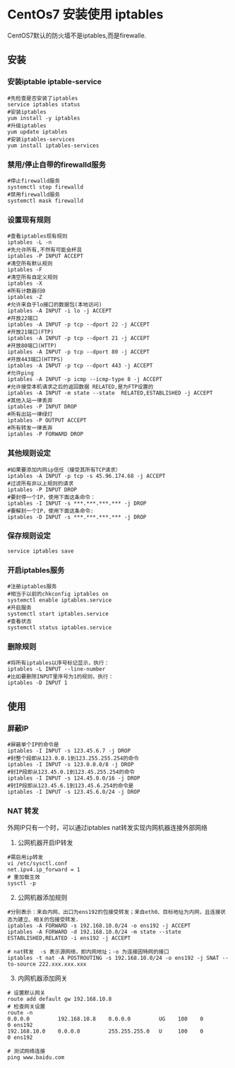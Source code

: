 # CentOs7 安装使用 iptables

CentOS7默认的防火墙不是iptables,而是firewalle.

## 安装

### 安装iptable iptable-service

``` shell
#先检查是否安装了iptables
service iptables status
#安装iptables
yum install -y iptables
#升级iptables
yum update iptables 
#安装iptables-services
yum install iptables-services
```

### 禁用/停止自带的firewalld服务

``` shell
#停止firewalld服务
systemctl stop firewalld
#禁用firewalld服务
systemctl mask firewalld
```

### 设置现有规则

``` shell
#查看iptables现有规则
iptables -L -n
#先允许所有,不然有可能会杯具
iptables -P INPUT ACCEPT
#清空所有默认规则
iptables -F
#清空所有自定义规则
iptables -X
#所有计数器归0
iptables -Z
#允许来自于lo接口的数据包(本地访问)
iptables -A INPUT -i lo -j ACCEPT
#开放22端口
iptables -A INPUT -p tcp --dport 22 -j ACCEPT
#开放21端口(FTP)
iptables -A INPUT -p tcp --dport 21 -j ACCEPT
#开放80端口(HTTP)
iptables -A INPUT -p tcp --dport 80 -j ACCEPT
#开放443端口(HTTPS)
iptables -A INPUT -p tcp --dport 443 -j ACCEPT
#允许ping
iptables -A INPUT -p icmp --icmp-type 8 -j ACCEPT
#允许接受本机请求之后的返回数据 RELATED,是为FTP设置的
iptables -A INPUT -m state --state  RELATED,ESTABLISHED -j ACCEPT
#其他入站一律丢弃
iptables -P INPUT DROP
#所有出站一律绿灯
iptables -P OUTPUT ACCEPT
#所有转发一律丢弃
iptables -P FORWARD DROP
```

### 其他规则设定

``` shell
#如果要添加内网ip信任（接受其所有TCP请求）
iptables -A INPUT -p tcp -s 45.96.174.68 -j ACCEPT
#过滤所有非以上规则的请求
iptables -P INPUT DROP
#要封停一个IP，使用下面这条命令：
iptables -I INPUT -s ***.***.***.*** -j DROP
#要解封一个IP，使用下面这条命令:
iptables -D INPUT -s ***.***.***.*** -j DROP
```

### 保存规则设定

``` shell
service iptables save
```

### 开启iptables服务

``` shell
#注册iptables服务
#相当于以前的chkconfig iptables on
systemctl enable iptables.service
#开启服务
systemctl start iptables.service
#查看状态
systemctl status iptables.service
```

### 删除规则

``` shell
#将所有iptables以序号标记显示，执行：
iptables -L INPUT --line-number
#比如要删除INPUT里序号为1的规则，执行：
iptables -D INPUT 1
```



## 使用

### 屏蔽IP

``` shell
#屏蔽单个IP的命令是
iptables -I INPUT -s 123.45.6.7 -j DROP
#封整个段即从123.0.0.1到123.255.255.254的命令
iptables -I INPUT -s 123.0.0.0/8 -j DROP
#封IP段即从123.45.0.1到123.45.255.254的命令
iptables -I INPUT -s 124.45.0.0/16 -j DROP
#封IP段即从123.45.6.1到123.45.6.254的命令是
iptables -I INPUT -s 123.45.6.0/24 -j DROP
```

### NAT 转发

外网IP只有一个时，可以通过iptables nat转发实现内网机器连接外部网络

1. 公网机器开启IP转发

``` shell
#需启用ip转发
vi /etc/sysctl.conf
net.ipv4.ip_forward = 1
# 重加载生效
sysctl -p
```

2. 公网机器添加规则

``` shell
#分别表示：来自内网、出口为ens192的包接受转发；来自eth0、目标地址为内网，且连接状态为建立、相关的包接受转发.
iptables -A FORWARD -s 192.168.10.0/24 -o ens192 -j ACCEPT
iptables -A FORWARD -d 192.168.10.0/24 -m state --state ESTABLISHED,RELATED -i ens192 -j ACCEPT

# nat转发  -s 表示源网络，即内网地址；-o 为连接因特网的接口
iptables -t nat -A POSTROUTING -s 192.168.10.0/24 -o ens192 -j SNAT --to-source 222.xxx.xxx.xxx
```

3. 内网机器添加网关

``` shell
# 设置默认网关
route add default gw 192.168.10.8
# 检查网关设置
route -n
0.0.0.0         192.168.10.8    0.0.0.0         UG    100    0        0 ens192
192.168.10.0    0.0.0.0         255.255.255.0   U     100    0        0 ens192

# 测试网络连接
ping www.baidu.com
```

